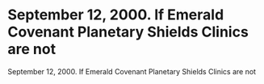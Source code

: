 # September 12, 2000.  If Emerald Covenant Planetary Shields Clinics are not

September 12, 2000.  If Emerald Covenant Planetary Shields Clinics are not
